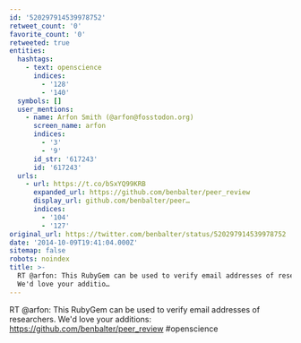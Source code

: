 ```yaml
---
id: '520297914539978752'
retweet_count: '0'
favorite_count: '0'
retweeted: true
entities:
  hashtags:
    - text: openscience
      indices:
        - '128'
        - '140'
  symbols: []
  user_mentions:
    - name: Arfon Smith (@arfon@fosstodon.org)
      screen_name: arfon
      indices:
        - '3'
        - '9'
      id_str: '617243'
      id: '617243'
  urls:
    - url: https://t.co/bSxYQ99KRB
      expanded_url: https://github.com/benbalter/peer_review
      display_url: github.com/benbalter/peer…
      indices:
        - '104'
        - '127'
original_url: https://twitter.com/benbalter/status/520297914539978752
date: '2014-10-09T19:41:04.000Z'
sitemap: false
robots: noindex
title: >-
  RT @arfon: This RubyGem can be used to verify email addresses of researchers.
  We'd love your additio…
---
```


RT @arfon: This RubyGem can be used to verify email addresses of researchers. We'd love your additions: https://github.com/benbalter/peer_review #openscience